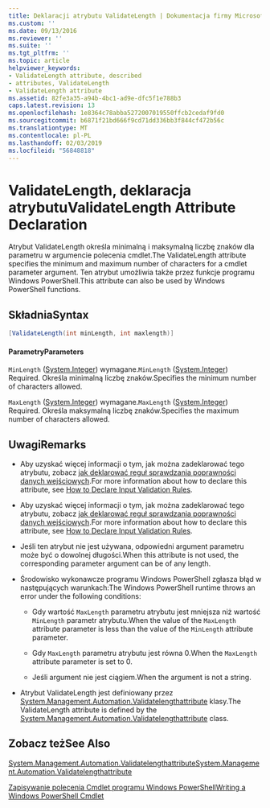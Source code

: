 ```yaml
---
title: Deklaracji atrybutu ValidateLength | Dokumentacja firmy Microsoft
ms.custom: ''
ms.date: 09/13/2016
ms.reviewer: ''
ms.suite: ''
ms.tgt_pltfrm: ''
ms.topic: article
helpviewer_keywords:
- ValidateLength attribute, described
- attributes, ValidateLength
- ValidateLength attribute
ms.assetid: 82fe3a35-a94b-4bc1-ad9e-dfc5f1e788b3
caps.latest.revision: 13
ms.openlocfilehash: 1e8364c78abba5272007019550ffcb2cedaf9fd0
ms.sourcegitcommit: b6871f21bd666f9cd71dd336bb3f844cf472b56c
ms.translationtype: MT
ms.contentlocale: pl-PL
ms.lasthandoff: 02/03/2019
ms.locfileid: "56848818"
---
```

# <a name="validatelength-attribute-declaration"></a><span data-ttu-id="481cf-102">ValidateLength, deklaracja atrybutu</span><span class="sxs-lookup"><span data-stu-id="481cf-102">ValidateLength Attribute Declaration</span></span>

<span data-ttu-id="481cf-103">Atrybut ValidateLength określa minimalną i maksymalną liczbę znaków dla parametru w argumencie polecenia cmdlet.</span><span class="sxs-lookup"><span data-stu-id="481cf-103">The ValidateLength attribute specifies the minimum and maximum number of characters for a cmdlet parameter argument.</span></span> <span data-ttu-id="481cf-104">Ten atrybut umożliwia także przez funkcje programu Windows PowerShell.</span><span class="sxs-lookup"><span data-stu-id="481cf-104">This attribute can also be used by Windows PowerShell functions.</span></span>

## <a name="syntax"></a><span data-ttu-id="481cf-105">Składnia</span><span class="sxs-lookup"><span data-stu-id="481cf-105">Syntax</span></span>

```csharp
[ValidateLength(int minLength, int maxlength)]
```

#### <a name="parameters"></a><span data-ttu-id="481cf-106">Parametry</span><span class="sxs-lookup"><span data-stu-id="481cf-106">Parameters</span></span>

<span data-ttu-id="481cf-107">`MinLength` ([System.Integer](/dotnet/api/System.Integer)) wymagane.</span><span class="sxs-lookup"><span data-stu-id="481cf-107">`MinLength` ([System.Integer](/dotnet/api/System.Integer)) Required.</span></span> <span data-ttu-id="481cf-108">Określa minimalną liczbę znaków.</span><span class="sxs-lookup"><span data-stu-id="481cf-108">Specifies the minimum number of characters allowed.</span></span>

<span data-ttu-id="481cf-109">`MaxLength` ([System.Integer](/dotnet/api/System.Integer)) wymagane.</span><span class="sxs-lookup"><span data-stu-id="481cf-109">`MaxLength` ([System.Integer](/dotnet/api/System.Integer)) Required.</span></span> <span data-ttu-id="481cf-110">Określa maksymalną liczbę znaków.</span><span class="sxs-lookup"><span data-stu-id="481cf-110">Specifies the maximum number of characters allowed.</span></span>

## <a name="remarks"></a><span data-ttu-id="481cf-111">Uwagi</span><span class="sxs-lookup"><span data-stu-id="481cf-111">Remarks</span></span>

- <span data-ttu-id="481cf-112">Aby uzyskać więcej informacji o tym, jak można zadeklarować tego atrybutu, zobacz [jak deklarować reguł sprawdzania poprawności danych wejściowych](http://msdn.microsoft.com/en-us/544c2100-62ba-4be4-b2a2-cc0d4e4fc45b).</span><span class="sxs-lookup"><span data-stu-id="481cf-112">For more information about how to declare this attribute, see [How to Declare Input Validation Rules](http://msdn.microsoft.com/en-us/544c2100-62ba-4be4-b2a2-cc0d4e4fc45b).</span></span>
- <span data-ttu-id="481cf-113">Aby uzyskać więcej informacji o tym, jak można zadeklarować tego atrybutu, zobacz [jak deklarować reguł sprawdzania poprawności danych wejściowych](http://msdn.microsoft.com/en-us/544c2100-62ba-4be4-b2a2-cc0d4e4fc45b).</span><span class="sxs-lookup"><span data-stu-id="481cf-113">For more information about how to declare this attribute, see [How to Declare Input Validation Rules](http://msdn.microsoft.com/en-us/544c2100-62ba-4be4-b2a2-cc0d4e4fc45b).</span></span>

- <span data-ttu-id="481cf-114">Jeśli ten atrybut nie jest używana, odpowiedni argument parametru może być o dowolnej długości.</span><span class="sxs-lookup"><span data-stu-id="481cf-114">When this attribute is not used, the corresponding parameter argument can be of any length.</span></span>

- <span data-ttu-id="481cf-115">Środowisko wykonawcze programu Windows PowerShell zgłasza błąd w następujących warunkach:</span><span class="sxs-lookup"><span data-stu-id="481cf-115">The Windows PowerShell runtime throws an error under the following conditions:</span></span>

    - <span data-ttu-id="481cf-116">Gdy wartość `MaxLength` parametru atrybutu jest mniejsza niż wartość `MinLength` parametr atrybutu.</span><span class="sxs-lookup"><span data-stu-id="481cf-116">When the value of the `MaxLength` attribute parameter is less than the value of the `MinLength` attribute parameter.</span></span>

    - <span data-ttu-id="481cf-117">Gdy `MaxLength` parametru atrybutu jest równa 0.</span><span class="sxs-lookup"><span data-stu-id="481cf-117">When the `MaxLength` attribute parameter is set to 0.</span></span>

    - <span data-ttu-id="481cf-118">Jeśli argument nie jest ciągiem.</span><span class="sxs-lookup"><span data-stu-id="481cf-118">When the argument is not a string.</span></span>

- <span data-ttu-id="481cf-119">Atrybut ValidateLength jest definiowany przez [System.Management.Automation.Validatelengthattribute](/dotnet/api/System.Management.Automation.ValidateLengthAttribute) klasy.</span><span class="sxs-lookup"><span data-stu-id="481cf-119">The ValidateLength attribute is defined by the [System.Management.Automation.Validatelengthattribute](/dotnet/api/System.Management.Automation.ValidateLengthAttribute) class.</span></span>

## <a name="see-also"></a><span data-ttu-id="481cf-120">Zobacz też</span><span class="sxs-lookup"><span data-stu-id="481cf-120">See Also</span></span>

[<span data-ttu-id="481cf-121">System.Management.Automation.Validatelengthattribute</span><span class="sxs-lookup"><span data-stu-id="481cf-121">System.Management.Automation.Validatelengthattribute</span></span>](/dotnet/api/System.Management.Automation.ValidateLengthAttribute)

[<span data-ttu-id="481cf-122">Zapisywanie polecenia Cmdlet programu Windows PowerShell</span><span class="sxs-lookup"><span data-stu-id="481cf-122">Writing a Windows PowerShell Cmdlet</span></span>](./writing-a-windows-powershell-cmdlet.md)

